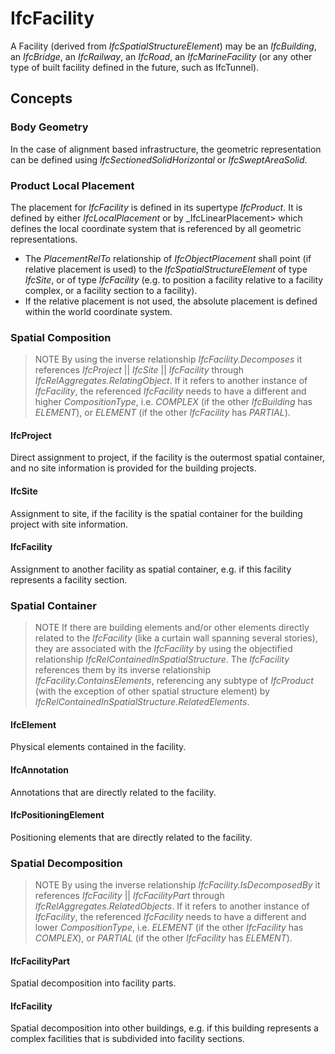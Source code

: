 # IfcFacility

A Facility (derived from _IfcSpatialStructureElement_) may be an _IfcBuilding_, an _IfcBridge_, an _IfcRailway_, an _IfcRoad_, an _IfcMarineFacility_ (or any other type of built facility defined in the future, such as IfcTunnel).
<!-- end of short definition -->

## Concepts

### Body Geometry

In the case of alignment based infrastructure, the geometric representation can be defined using _IfcSectionedSolidHorizontal_ or _IfcSweptAreaSolid_.

### Product Local Placement

The placement for _IfcFacility_ is defined in its supertype _IfcProduct_. It is defined by either _IfcLocalPlacement_ or by _IfcLinearPlacement> which defines the local coordinate system that is referenced by all geometric representations.

* The _PlacementRelTo_ relationship of _IfcObjectPlacement_ shall point (if relative placement is used) to the _IfcSpatialStructureElement_ of type _IfcSite_, or of type _IfcFacility_ (e.g. to position a facility relative to a facility complex, or a facility section to a facility).
* If the relative placement is not used, the absolute placement is defined within the world coordinate system.

### Spatial Composition

> NOTE By using the inverse relationship _IfcFacility.Decomposes_ it references _IfcProject_ || _IfcSite_ || _IfcFacility_ through _IfcRelAggregates.RelatingObject_. If it refers to another instance of _IfcFacility_, the referenced _IfcFacility_ needs to have a different and higher _CompositionType_, i.e. _COMPLEX_ (if the other _IfcBuilding_ has _ELEMENT_), or _ELEMENT_ (if the other _IfcFacility_ has _PARTIAL_).

#### IfcProject

Direct assignment to project, if the facility is the outermost spatial container, and no site information is provided for the building projects.

#### IfcSite

Assignment to site, if the facility is the spatial container for the building project with site information.

#### IfcFacility

Assignment to another facility as spatial container, e.g. if this facility represents a facility section.

### Spatial Container

> NOTE If there are building elements and/or other elements directly related to the _IfcFacility_ (like a curtain wall spanning several stories), they are associated with the _IfcFacility_ by using the objectified relationship _IfcRelContainedInSpatialStructure_. The _IfcFacility_ references them by its inverse relationship _IfcFacility.ContainsElements_, referencing any subtype of _IfcProduct_ (with the exception of other spatial structure element) by _IfcRelContainedInSpatialStructure.RelatedElements_.

#### IfcElement

Physical elements contained in the facility.

#### IfcAnnotation

Annotations that are directly related to the facility.

#### IfcPositioningElement

Positioning elements that are directly related to the facility.

### Spatial Decomposition

> NOTE By using the inverse relationship _IfcFacility.IsDecomposedBy_ it references _IfcFacility_ || _IfcFacilityPart_ through _IfcRelAggregates.RelatedObjects_. If it refers to another instance of _IfcFacility_, the referenced _IfcFacility_ needs to have a different and lower _CompositionType_, i.e. _ELEMENT_ (if the other _IfcFacility_ has _COMPLEX_), or _PARTIAL_ (if the other _IfcFacility_ has _ELEMENT_).

#### IfcFacilityPart

Spatial decomposition into facility parts.

#### IfcFacility

Spatial decomposition into other buildings, e.g. if this building represents a complex facilities that is subdivided into facility sections.

